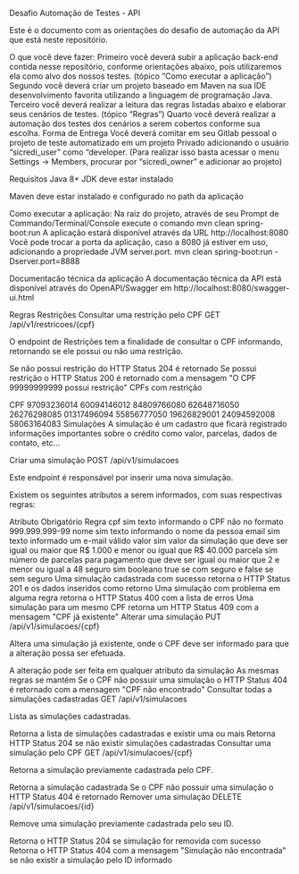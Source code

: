 Desafio Automação de Testes - API

Este é o documento com as orientações do desafio de automação da API que está neste repositório.

O que você deve fazer:
Primeiro você deverá subir a aplicação back-end contida nesse repositório, conforme orientações abaixo, pois utilizaremos ela como alvo dos nossos testes. (tópico “Como executar a aplicação”)
Segundo você deverá criar um projeto baseado em Maven na sua IDE desenvolvimento favorita utilizando a linguagem de programação Java.
Terceiro você deverá realizar a leitura das regras listadas abaixo e elaborar seus cenários de testes. (tópico “Regras”)
Quarto você deverá realizar a automação dos testes dos cenários a serem cobertos conforme sua escolha.
Forma de Entrega
Você deverá comitar em seu Gitlab pessoal o projeto de teste automatizado em um projeto Privado adicionando o usuário “sicredi_user” como “developer. (Para realizar isso basta acessar o menu Settings -> Members, procurar por “sicredi_owner” e adicionar ao projeto)

Requisitos
Java 8+ JDK deve estar instalado

Maven deve estar instalado e configurado no path da aplicação

Como executar a aplicação: Na raiz do projeto, através de seu Prompt de Commando/Terminal/Console execute o comando mvn clean spring-boot:run A aplicação estará disponível através da URL http://localhost:8080 Você pode trocar a porta da aplicação, caso a 8080 já estiver em uso, adicionando a propriedade JVM server.port. mvn clean spring-boot:run -Dserver.port=8888

Documentacão técnica da aplicação
A documentação técnica da API está disponível através do OpenAPI/Swagger em http://localhost:8080/swagger-ui.html

Regras
Restrições
Consultar uma restrição pelo CPF
GET <host>/api/v1/restricoes/{cpf}

O endpoint de Restrições tem a finalidade de consultar o CPF informando, retornando se ele possui ou não uma restrição.

Se não possui restrição do HTTP Status 204 é retornado
Se possui restrição o HTTP Status 200 é retornado com a mensagem "O CPF 99999999999 possui restrição"
CPFs com restrição

CPF
97093236014
60094146012
84809766080
62648716050
26276298085
01317496094
55856777050
19626829001
24094592008
58063164083
Simulações
A simulação é um cadastro que ficará registrado informações importantes sobre o crédito como valor, parcelas, dados de contato, etc...

Criar uma simulação
POST <host>/api/v1/simulacoes

Este endpoint é responsável por inserir uma nova simulação.

Existem os seguintes atributos a serem informados, com suas respectivas regras:

Atributo	Obrigatório	Regra
cpf	sim	texto informando o CPF não no formato 999.999.999-99
nome	sim	texto informando o nome da pessoa
email	sim	texto informado um e-mail válido
valor	sim	valor da simulação que deve ser igual ou maior que R$ 1.000 e menor ou igual que R$ 40.000
parcela	sim	número de parcelas para pagamento que deve ser igual ou maior que 2 e menor ou igual a 48
seguro	sim	booleano true se com seguro e false se sem seguro
Uma simulação cadastrada com sucesso retorna o HTTP Status 201 e os dados inseridos como retorno
Uma simulação com problema em alguma regra retorna o HTTP Status 400 com a lista de erros
Uma simulação para um mesmo CPF retorna um HTTP Status 409 com a mensagem "CPF já existente"
Alterar uma simulação
PUT <host>/api/v1/simulacoes/{cpf}

Altera uma simulação já existente, onde o CPF deve ser informado para que a alteração possa ser efetuada.

A alteração pode ser feita em qualquer atributo da simulação
As mesmas regras se mantém
Se o CPF não possuir uma simulação o HTTP Status 404 é retornado com a mensagem "CPF não encontrado"
Consultar todas a simulações cadastradas
GET <host>/api/v1/simulacoes

Lista as simulações cadastradas.

Retorna a lista de simulações cadastradas e existir uma ou mais
Retorna HTTP Status 204 se não existir simulações cadastradas
Consultar uma simulação pelo CPF
GET <host>/api/v1/simulacoes/{cpf}

Retorna a simulação previamente cadastrada pelo CPF.

Retorna a simulação cadastrada
Se o CPF não possuir uma simulação o HTTP Status 404 é retornado
Remover uma simulação
DELETE <host>/api/v1/simulacoes/{id}

Remove uma simulação previamente cadastrada pelo seu ID.

Retorna o HTTP Status 204 se simulação for removida com sucesso
Retorna o HTTP Status 404 com a mensagem "Simulação não encontrada" se não existir a simulação pelo ID informado
